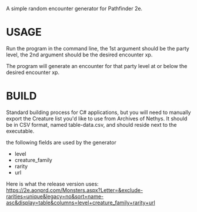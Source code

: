 A simple random encounter generator for Pathfinder 2e.

# USAGE

Run the program in the command line, the 1st argument should be the party level, the 2nd argument should be the desired encounter xp.

The program will generate an encounter for that party level at or below the desired encounter xp.

# BUILD

Standard building process for C# applications, but you will need to manually export the Creature list you'd like to use from Archives of Nethys. It should be in CSV format, named table-data.csv, and should reside next to the executable.

the following fields are used by the generator

- level
- creature_family
- rarity
- url

Here is what the release version uses: https://2e.aonprd.com/Monsters.aspx?Letter=&exclude-rarities=unique&legacy=no&sort=name-asc&display=table&columns=level+creature_family+rarity+url

